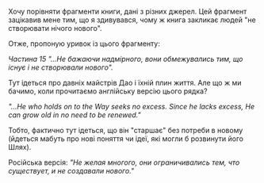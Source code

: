 Хочу порівняти фрагменти книги, дані з різних джерел. Цей фрагмент зацікавив мене тим, що я здивувався, чому ж книга закликає людей "не створювати нічого нового".

Отже, пропоную уривок із цього фрагменту:

*Частина 15 
"...Не бажаючи надмірного, вони обмежувались тим, що існує і не створювали нового".*

Тут ідеться про давніх майстрів Дао і їхній плин життя.
Але що ж ми бачимо, коли прочитаємо англійську версію цього рядка?

*"...He who holds on to the Way seeks no excess.
Since he lacks excess,
He can grow old in no need to be renewed."*

Тобто, фактично тут ідеться, що він "старшає" без потреби в новому (йдеться мабуть про нові поняття чи ідеї, які могли б розвинути його Шлях).

Російська версія:
*"Не желая многого, они ограничивались тем, что существует, и не создавали нового."*


